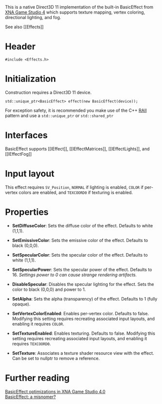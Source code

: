 This is a native Direct3D 11 implementation of the built-in BasicEffect from [XNA Game Studio 4](https://msdn.microsoft.com/en-us/library/microsoft.xna.framework.graphics.basiceffect.aspx) which supports texture mapping, vertex coloring, directional lighting, and fog.

See also [[Effects]]

# Header
    #include <Effects.h>

# Initialization
Construction requires a Direct3D 11 device.

    std::unique_ptr<BasicEffect> effect(new BasicEffect(device));

For exception safety, it is recommended you make use of the C++ [RAII](http://en.wikipedia.org/wiki/Resource_Acquisition_Is_Initialization) pattern and use a ``std::unique_ptr`` or ``std::shared_ptr``

# Interfaces

BasicEffect supports [[IEffect]], [[IEffectMatrices]], [[IEffectLights]], and [[IEffectFog]]

# Input layout
This effect requires ``SV_Position``, ``NORMAL`` if lighting is enabled, ``COLOR`` if per-vertex colors are enabled, and  ``TEXCOORD0`` if texturing is enabled.

# Properties

* **SetDiffuseColor**: Sets the diffuse color of the effect. Defaults to white (1,1,1).

* **SetEmissiveColor**: Sets the emissive color of the effect. Defaults to black (0,0,0).

* **SetSpecularColor**: Sets the specular color of the effect. Defaults to white (1,1,1).

* **SetSpecularPower**: Sets the specular power of the effect. Defaults to 16. _Settings power to 0 can cause strange rendering artifacts._

* **DisableSpecular**: Disables the specular lighting for the effect. Sets the color to black (0,0,0) and power to 1.

* **SetAlpha**: Sets the alpha (transparency) of the effect. Defaults to 1 (fully opaque).

* **SetVertexColorEnabled**: Enables per-vertex color. Defaults to false. Modifying this setting requires recreating associated input layouts, and enabling it requires ``COLOR``.

* **SetTextureEnabled**: Enables texturing. Defaults to false. Modifying this setting requires recreating associated input layouts, and enabling it requires ``TEXCOORD0``.

* **SetTexture**: Associates a texture shader resource view with the effect. Can be set to nullptr to remove a reference.

# Further reading

[BasicEffect optimizations in XNA Game Studio 4.0](http://blogs.msdn.com/b/shawnhar/archive/2010/04/25/basiceffect-optimizations-in-xna-game-studio-4-0.aspx)  
[BasicEffect: a misnomer?](http://blogs.msdn.com/b/shawnhar/archive/2008/08/22/basiceffect-a-misnomer.aspx)  
